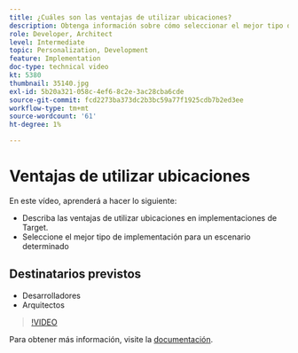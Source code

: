 ```yaml
---
title: ¿Cuáles son las ventajas de utilizar ubicaciones?
description: Obtenga información sobre cómo seleccionar el mejor tipo de implementación de Adobe Target para un escenario determinado.
role: Developer, Architect
level: Intermediate
topic: Personalization, Development
feature: Implementation
doc-type: technical video
kt: 5380
thumbnail: 35140.jpg
exl-id: 5b20a321-058c-4ef6-8c2e-3ac28cba6cde
source-git-commit: fcd2273ba373dc2b3bc59a77f1925cdb7b2ed3ee
workflow-type: tm+mt
source-wordcount: '61'
ht-degree: 1%

---
```


# Ventajas de utilizar ubicaciones

En este vídeo, aprenderá a hacer lo siguiente:

* Describa las ventajas de utilizar ubicaciones en implementaciones de Target.
* Seleccione el mejor tipo de implementación para un escenario determinado

## Destinatarios previstos

* Desarrolladores
* Arquitectos

>[!VIDEO](https://video.tv.adobe.com/v/35140/?quality=12)

Para obtener más información, visite la [documentación](https://experienceleague.adobe.com/docs/target/using/implement-target/implementing-target.html?lang=es).

